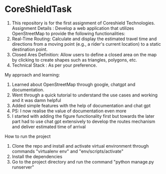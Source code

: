 # CoreShieldTask
1. This repository is for the first assignment of Coreshield Technologies. 
Assignment Details :
Develop a web application that utilizes OpenStreetMap to provide the following
functionalities:
1. Real-Time Routing: Calculate and display the estimated travel time and directions from
a moving point (e.g., a rider's current location) to a static destination point.
2. Closed Ares Definition: Allow users to define a closed area on the map by clicking to
create shapes such as triangles, polygons, etc.
3. Technical Stack : As per your preference.


My approach and learning:
1. Learned about OpenStreetMap through google, chatgpt and documentation. 
2. Went through a quick tutorial to understand the use cases and working and it was damn helpful
3. Added simple features with the help of documentation and chat gpt
4. PS: I now realise the value of documentation even more 
5. I started with adding the figure functionality first but towards the later part had to use chat gpt extensively to develop the routes mechanism and deliver estimated time of arrival 

How to run the project
1. Clone the repo and install and activate virtual environment through commands "virtualenv env" and "env/scripts/activate"
2. Install the dependencies 
3. Go to the project directory and run the command "python manage.py runserver"
